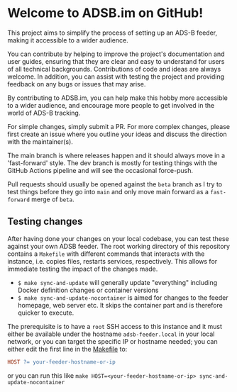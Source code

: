 # Welcome to ADSB.im on GitHub!

This project aims to simplify the process of setting up an ADS-B feeder, making it accessible to a wider audience.

You can contribute by helping to improve the project's documentation and user guides, ensuring that they are clear and easy to understand for users of all technical backgrounds.
Contributions of code and ideas are always welcome.
In addition, you can assist with testing the project and providing feedback on any bugs or issues that may arise.

By contributing to ADSB.im, you can help make this hobby more accessible to a wider audience, and encourage more people to get involved in the world of ADS-B tracking.

For simple changes, simply submit a PR. For more complex changes, please first create an issue where you outline your ideas and discuss the direction with the maintainer(s).

The main branch is where releases happen and it should always move in a 'fast-forward' style. The dev branch is mostly for testing things with the GitHub Actions pipeline and will see the occasional force-push.

Pull requests should usually be opened against the `beta` branch as I try to test things before they go into `main` and only move main forward as a `fast-forward` merge of `beta`.

## Testing changes

After having done your changes on your local codebase, you can test these against your own ADSB feeder. The root working directory of this repository contains a `Makefile` with different commands that interacts with the instance, i.e. copies files, restarts services, respectively. This allows for immediate testing the impact of the changes made.

* `$ make sync-and-update` will generally update "everything" including Docker definition changes or container versions
* `$ make sync-and-update-nocontainer` is aimed for changes to the feeder homepage, web server etc. It skips the container part and is therefore quicker to execute.

The prerequisite is to have a `root` SSH access to this instance and it must either be available under the hostname `adsb-feeder.local` in your local network, or you can target the specific IP or hostname needed; you can either edit the first line in the [Makefile](Makefile) to:

```Makefile
HOST ?= your-feeder-hostname-or-ip
```
or you can run this like `make HOST=<your-feeder-hostname-or-ip> sync-and-update-nocontainer`
